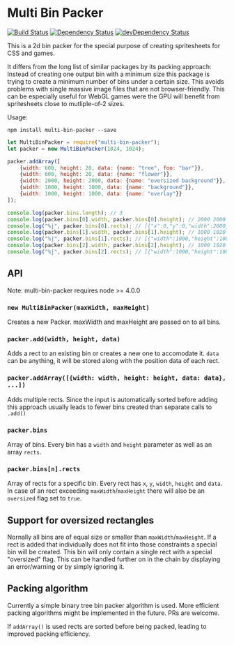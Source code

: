 # Multi Bin Packer
[![Build Status](https://travis-ci.org/marekventur/multi-bin-packer.svg?branch=master)](https://travis-ci.org/marekventur/multi-bin-packer)
[![Dependency Status](https://david-dm.org/marekventur/multi-bin-packer.svg)](https://david-dm.org/marekventur/multi-bin-packer)
[![devDependency Status](https://david-dm.org/marekventur/multi-bin-packer/dev-status.svg)](https://david-dm.org/marekventur/multi-bin-packer#info=devDependencies)

This is a 2d bin packer for the special purpose of creating spritesheets for CSS and games.

It differs from the long list of similar packages by its packing approach: Instead of creating one output bin with a minimum size this package is trying to create a minimum number of bins under a certain size. This avoids problems with single massive image files that are not browser-friendly. This can be especially useful for WebGL games were the GPU will benefit from spritesheets close to mutliple-of-2 sizes.

Usage:
```
npm install multi-bin-packer --save
```

```javascript
let MultiBinPacker = require("multi-bin-packer");
let packer = new MultiBinPacker(1024, 1024);

packer.addArray([
    {width: 600, height: 20, data: {name: "tree", foo: "bar"}},
    {width: 600, height: 20, data: {name: "flower"}},
    {width: 2000, height: 2000, data: {name: "oversized background"}},
    {width: 1000, height: 1000, data: {name: "background"}},
    {width: 1000, height: 1000, data: {name: "overlay"}}
]);

console.log(packer.bins.length); // 3
console.log(packer.bins[0].width, packer.bins[0].height); // 2000 2000
console.log("%j", packer.bins[0].rects); // [{"x":0,"y":0,"width":2000,"height":2000,"data":{"name":"oversized background"},"oversized":true}]
console.log(packer.bins[1].width, packer.bins[1].height); // 1000 1020
console.log("%j", packer.bins[1].rects); // [{"width":1000,"height":1000,"x":0,"y":0,"data":{"name":"background"}},{"width":600,"height":20,"x":0,"y":1000,"data":{"name":"tree","foo":"bar"}}]
console.log(packer.bins[2].width, packer.bins[2].height); // 1000 1020
console.log("%j", packer.bins[2].rects); // [{"width":1000,"height":1000,"x":0,"y":0,"data":{"name":"overlay"}},{"width":600,"height":20,"x":0,"y":1000,"data":{"name":"flower"}}]
```

## API

Note: multi-bin-packer requires node >= 4.0.0

### ```new MultiBinPacker(maxWidth, maxHeight)```
Creates a new Packer. maxWidth and maxHeight are passed on to all bins.

### ```packer.add(width, height, data)```
Adds a rect to an existing bin or creates a new one to accomodate it. ```data``` can be anything, it will be stored along with the position data of each rect.

### ```packer.addArray([{width: width, height: height, data: data}, ...])```
Adds multiple rects. Since the input is automatically sorted before adding this approach usually leads to fewer bins created than separate calls to ```.add()```

### ```packer.bins```
Array of bins. Every bin has a ```width``` and ```height``` parameter as well as an array ```rects```.

### ```packer.bins[n].rects```
Array of rects for a specific bin. Every rect has ```x```, ```y```, ```width```, ```height``` and ```data```. In case of an rect exceeding ```maxWidth```/```maxHeight``` there will also be an ```oversized``` flag set to ```true```.

## Support for oversized rectangles
Nornally all bins are of equal size or smaller than ```maxWidth```/```maxHeight```. If a rect is added that individually does not fit into those constraints a special bin will be created. This bin will only contain a single rect with a special "oversized" flag. This can be handled further on in the chain by displaying an error/warning or by simply ignoring it.

## Packing algorithm
Currently a simple binary tree bin packer algorithm is used. More efficient packing algorithms might be implemented in the future. PRs are welcome.

If ```addArray()``` is used rects are sorted before being packed, leading to improved packing efficiency.